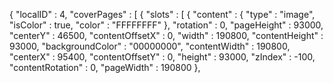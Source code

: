 
{
  "localID" : 4,
  "coverPages" : [
    {
      "slots" : [
        {
          "content" : {
            "type" : "image",
            "isColor" : true,
            "color" : "FFFFFFFF"
          },
          "rotation" : 0,
          "pageHeight" : 93000,
          "centerY" : 46500,
          "contentOffsetX" : 0,
          "width" : 190800,
          "contentHeight" : 93000,
          "backgroundColor" : "00000000",
          "contentWidth" : 190800,
          "centerX" : 95400,
          "contentOffsetY" : 0,
          "height" : 93000,
          "zIndex" : -100,
          "contentRotation" : 0,
          "pageWidth" : 190800
        },
